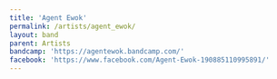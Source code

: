 ```yaml
---
title: 'Agent Ewok'
permalink: /artists/agent_ewok/
layout: band
parent: Artists
bandcamp: 'https://agentewok.bandcamp.com/'
facebook: 'https://www.facebook.com/Agent-Ewok-190885110995891/'
---
```

